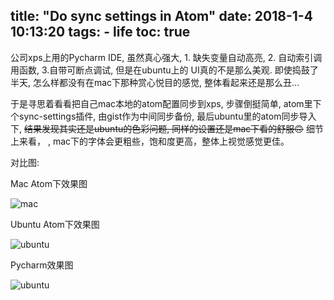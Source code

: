 title: "Do sync settings in Atom"
date: 2018-1-4 10:13:20
tags:
    - life
toc: true
---

公司xps上用的Pycharm IDE, 虽然真心强大, 1. 缺失变量自动高亮, 2. 自动索引调用函数, 3.自带可断点调试, 但是在ubuntu上的
UI真的不是那么美观. 即使捣鼓了半天, 怎么样都没有在mac下那种赏心悦目的感觉, 整体看起来还是那么丑...

于是寻思着看看把自己mac本地的atom配置同步到xps, 步骤倒挺简单, atom里下个sync-settings插件, 由gist作为中间同步备份, 最后ubuntu里的atom同步导入下, ~~结果发现其实还是ubuntu的色彩问题, 同样的设置还是mac下看的舒服🙃~~ 细节上来看，
, mac下的字体会更粗些，饱和度更高，整体上视觉感觉更佳。

对比图:

Mac Atom下效果图

![mac](/img/atom-mac.png)

Ubuntu Atom下效果图

![ubuntu](/img/atom-ubuntu.png)

Pycharm效果图

![ubuntu](/img/pycharm-ubuntu.png)